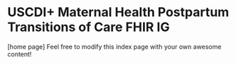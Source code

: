 # USCDI+ Maternal Health Postpartum Transitions of Care FHIR IG

[home page]
Feel free to modify this index page with your own awesome content!

